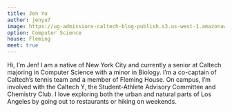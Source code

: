 ```yaml
---
title: Jen Yu 
author: jenyu7
image: https://ug-admissions-caltech-blog-publish.s3.us-west-1.amazonaws.com/profile_pics/jenyu7.png
option: Computer Science 
house: Fleming 
meet: true
---
```


Hi, I’m Jen! I am a native of New York City and currently a senior at Caltech majoring in Computer Science with a minor in Biology. I’m a co-captain of Caltech’s tennis team and a member of Fleming House. On campus, I’m involved with the Caltech Y, the Student-Athlete Advisory Committee and Chemistry Club. I love exploring both the urban and natural parts of Los Angeles by going out to restaurants or hiking on weekends.
